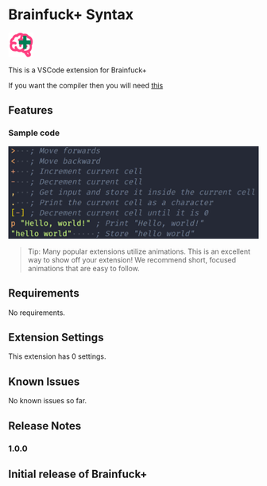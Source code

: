 # Brainfuck+ Syntax

<img src="https://raw.githubusercontent.com/tadaHrd/bfp-syntax/master/images/logo.png" width="50" height="50" />

This is a VSCode extension for Brainfuck+

If you want the compiler then you will need [this](https://compiler.link/bfp)

## Features

### Sample code

<img alt="Sample code" src="https://raw.githubusercontent.com/tadaHrd/bfp-syntax/master/images/sample_code.png"></img>

> Tip: Many popular extensions utilize animations. This is an excellent way to show off your extension! We recommend short, focused animations that are easy to follow.

## Requirements

No requirements.

## Extension Settings

This extension has 0 settings.

<!--This extension contributes the following settings:

* `myExtension.enable`: Enable/disable this extension.
-->

## Known Issues

No known issues so far.

## Release Notes

### 1.0.0

Initial release of Brainfuck+
---

<!--
## Working with Markdown

You can author your README using Visual Studio Code. Here are some useful editor keyboard shortcuts:

* Split the editor (`Cmd+\` on macOS or `Ctrl+\` on Windows and Linux).
* Toggle preview (`Shift+Cmd+V` on macOS or `Shift+Ctrl+V` on Windows and Linux).
* Press `Ctrl+Space` (Windows, Linux, macOS) to see a list of Markdown snippets.

## For more information

* [Visual Studio Code's Markdown Support](http://code.visualstudio.com/docs/languages/markdown)
* [Markdown Syntax Reference](https://help.github.com/articles/markdown-basics/)

**Enjoy!**
-->
